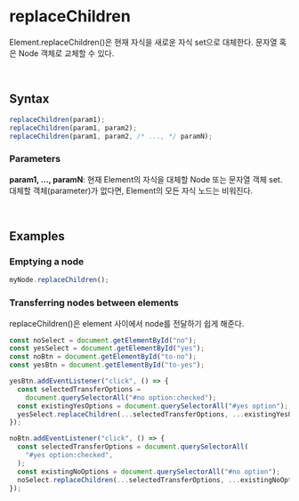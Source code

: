 # replaceChildren
Element.replaceChildren()은 현재 자식을 새로운 자식 set으로 대체한다. 문자열 혹은 Node 객체로 교체할 수 있다.

<br/>

## Syntax
```javascript
replaceChildren(param1);
replaceChildren(param1, param2);
replaceChildren(param1, param2, /* ..., */ paramN);
```

### Parameters
**param1, ..., paramN**: 현재 Element의 자식을 대체할 Node 또는 문자열 객체 set. 대체할 객체(parameter)가 없다면, Element의 모든 자식 노드는 비워진다.

<br/>

## Examples

### Emptying a node

```javascript
myNode.replaceChildren();
```

### Transferring nodes between elements
replaceChildren()은 element 사이에서 node를 전달하기 쉽게 해준다.

```javascript
const noSelect = document.getElementById("no");
const yesSelect = document.getElementById("yes");
const noBtn = document.getElementById("to-no");
const yesBtn = document.getElementById("to-yes");

yesBtn.addEventListener("click", () => {
  const selectedTransferOptions =
    document.querySelectorAll("#no option:checked");
  const existingYesOptions = document.querySelectorAll("#yes option");
  yesSelect.replaceChildren(...selectedTransferOptions, ...existingYesOptions);
});

noBtn.addEventListener("click", () => {
  const selectedTransferOptions = document.querySelectorAll(
    "#yes option:checked",
  );
  const existingNoOptions = document.querySelectorAll("#no option");
  noSelect.replaceChildren(...selectedTransferOptions, ...existingNoOptions);
});
```